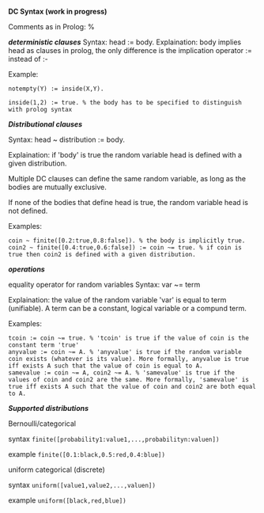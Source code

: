 **DC Syntax (work in progress)**

Comments as in Prolog: %

***deterministic clauses***
Syntax: head := body.
Explaination: body implies head as clauses in prolog, the only difference is the implication operator := instead of :-

Example:
```
notempty(Y) := inside(X,Y).

inside(1,2) := true. % the body has to be specified to distinguish with prolog syntax
```

***Distributional clauses***

Syntax: head ~ distribution := body.

Explaination: if 'body' is true the random variable head is defined with a given distribution.

Multiple DC clauses can define the same random variable, as long as the bodies are mutually exclusive.

If none of the bodies that define head is true, the random variable head is not defined.

Examples:
```
coin ~ finite([0.2:true,0.8:false]). % the body is implicitly true.
coin2 ~ finite([0.4:true,0.6:false]) := coin ~= true. % if coin is true then coin2 is defined with a given distribution.
```

***operations***

equality operator for random variables
Syntax: var ~= term

Explaination: the value of the random variable 'var' is equal to term (unifiable). A term can be a constant, logical variable or a compund term.

Examples:
```
tcoin := coin ~= true. % 'tcoin' is true if the value of coin is the constant term 'true'
anyvalue := coin ~= A. % 'anyvalue' is true if the random variable coin exists (whatever is its value). More formally, anyvalue is true iff exists A such that the value of coin is equal to A.
samevalue := coin ~= A, coin2 ~= A. % 'samevalue' is true if the values of coin and coin2 are the same. More formally, 'samevalue' is true iff exists A such that the value of coin and coin2 are both equal to A.
```

***Supported distributions***

Bernoulli/categorical

syntax ```finite([probability1:value1,...,probabilityn:valuen])```

example ```finite([0.1:black,0.5:red,0.4:blue])```

uniform categorical (discrete)

syntax ```uniform([value1,value2,...,valuen])```

example ```uniform([black,red,blue])```



